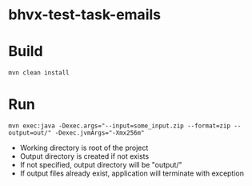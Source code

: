 # bhvx-test-task-emails

# Build
```
mvn clean install
```

# Run
```
mvn exec:java -Dexec.args="--input=some_input.zip --format=zip --output=out/" -Dexec.jvmArgs="-Xmx256m"
```
* Working directory is root of the project
* Output directory is created if not exists
* If not specified, output directory will be "output/"
* If output files already exist, application will terminate with exception